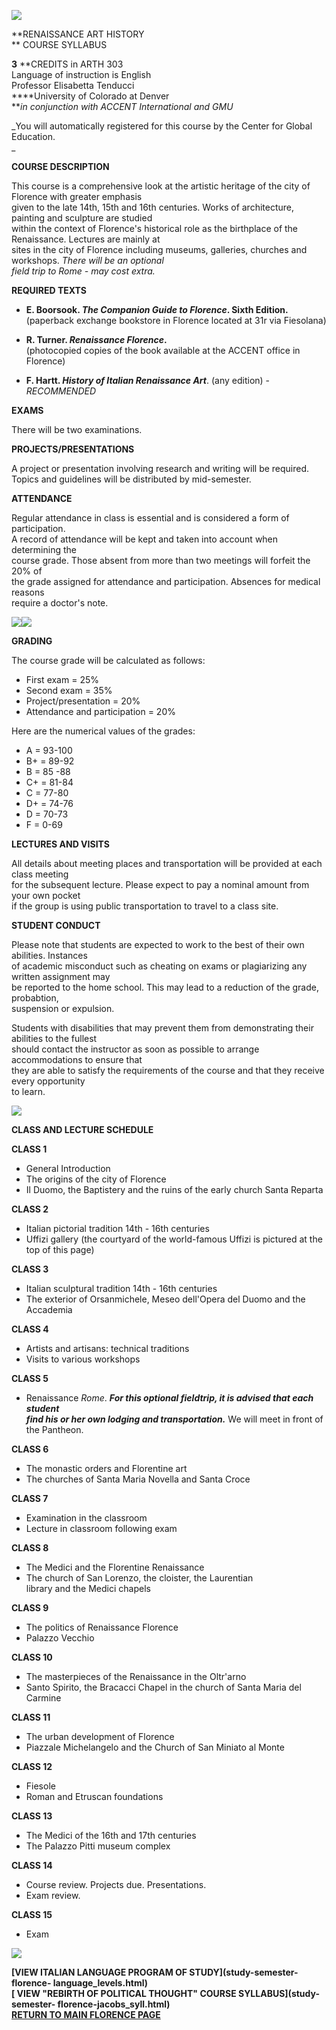 ![](images/NEW-logotransp.gif)

**RENAISSANCE ART HISTORY  
** COURSE SYLLABUS

**3** **CREDITS in ARTH 303  
Language of instruction is English  
Professor Elisabetta Tenducci  
****University of Colorado at Denver  
**_in conjunction with ACCENT International and GMU_

_You will automatically registered for this course by the Center for Global
Education.  
_



**COURSE DESCRIPTION**

This course is a comprehensive look at the artistic heritage of the city of
Florence with greater emphasis  
given to the late 14th, 15th and 16th centuries.  Works of architecture,
painting and sculpture are studied  
within the context of Florence's historical role as the birthplace of the
Renaissance.  Lectures are mainly at  
sites in the city of Florence including museums, galleries, churches and
workshops.  _There will be an optional  
field trip to Rome - may cost extra._

**REQUIRED TEXTS**

  * **E. Boorsook. _The Companion Guide to Florence_. Sixth Edition.**  
(paperback exchange bookstore in Florence located at 31r via Fiesolana)

  * **R. Turner. _Renaissance Florence_.**  
(photocopied copies of the book available at the ACCENT office in Florence)

  * **F. Hartt. _History of Italian Renaissance Art_**. (any edition) - _RECOMMENDED_

**EXAMS**

There will be two examinations.

**PROJECTS/PRESENTATIONS**

A project or presentation involving research and writing will be required.  
Topics and guidelines will be distributed by mid-semester.

**ATTENDANCE**

Regular attendance in class is essential and is considered a form of
participation.  
A record of attendance will be kept and taken into account when determining
the  
course grade. Those absent from more than two meetings will forfeit the 20% of  
the grade assigned for attendance and participation. Absences for medical
reasons  
require a doctor's note.

![](images/italy003.jpg)![](images/italy018.jpg)

**GRADING**

The course grade will be calculated as follows:

  * First exam = 25%
  * Second exam = 35%
  * Project/presentation = 20%
  * Attendance and participation = 20%

Here are the numerical values of the grades:

  * A = 93-100
  * B+ = 89-92
  * B = 85 -88
  * C+ = 81-84
  * C = 77-80
  * D+ = 74-76
  * D = 70-73
  * F = 0-69

**LECTURES AND VISITS**

All details about meeting places and transportation will be provided at each
class meeting  
for the subsequent lecture. Please expect to pay a nominal amount from your
own pocket  
if the group is using public transportation to travel to a class site.

**STUDENT CONDUCT**

Please note that students are expected to work to the best of their own
abilities. Instances  
of academic misconduct such as cheating on exams or plagiarizing any written
assignment may  
be reported to the home school.  This may lead to a reduction of the grade,
probabtion,  
suspension or expulsion.

Students with disabilities that may prevent them from demonstrating their
abilities to the fullest  
should contact the instructor as soon as possible to arrange accommodations to
ensure that  
they are able to satisfy the requirements of the course and that they receive
every opportunity  
to learn.

![](images/italy020.jpg)

**CLASS AND LECTURE SCHEDULE**

**CLASS 1**

  * General Introduction
  * The origins of the city of Florence
  * Il Duomo, the Baptistery and the ruins of the early church Santa Reparta

**CLASS 2**

  * Italian pictorial tradition 14th - 16th centuries
  * Uffizi gallery (the courtyard of the world-famous Uffizi is pictured at the top of this page)

**CLASS 3**

  * Italian sculptural tradition 14th - 16th centuries
  * The exterior of Orsanmichele, Meseo dell'Opera del Duomo and the Accademia

**CLASS 4**

  * Artists and artisans: technical traditions
  * Visits to various workshops

**CLASS 5**

  * Renaissance _Rome_. **_For this optional fieldtrip, it is advised that each student  
find his or her own lodging and transportation._**   We will meet in front of
the Pantheon.

**CLASS 6**

  * The monastic orders and Florentine art
  * The churches of Santa Maria Novella and Santa Croce

**CLASS 7**

  * Examination in the classroom
  * Lecture in classroom following exam

**CLASS 8**

  * The Medici and the Florentine Renaissance
  * The church of San Lorenzo, the cloister, the Laurentian   
library and the Medici chapels

**CLASS 9**

  * The politics of Renaissance Florence
  * Palazzo Vecchio

**CLASS 10**

  * The masterpieces of the Renaissance in the Oltr'arno
  * Santo Spirito, the Bracacci Chapel in the church of Santa Maria del Carmine

**CLASS 11**

  * The urban development of Florence
  * Piazzale Michelangelo and the Church of San Miniato al Monte 

**CLASS 12**

  * Fiesole
  * Roman and Etruscan foundations

**CLASS 13**

  * The Medici of the 16th and 17th centuries
  * The Palazzo Pitti museum complex

**CLASS 14**

  * Course review. Projects due. Presentations.
  * Exam review.

**CLASS 15**

  * Exam

![](images/rule-line-blue.gif)

  
**[VIEW ITALIAN LANGUAGE PROGRAM OF STUDY](study-semester-florence-
language_levels.html)  
[ VIEW "REBIRTH OF POLITICAL THOUGHT" COURSE SYLLABUS](study-semester-
florence-jacobs_syll.html)  
[RETURN TO MAIN FLORENCE PAGE](study-semester-florence-spring02.html)**

